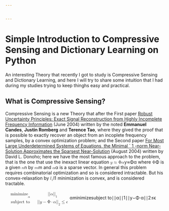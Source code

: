 ```yaml
---


---
```


<h1 id="simple-introduction-to-compressive-sensing-and-dictionary-learning-on-python">Simple Introduction to Compressive Sensing and Dictionary Learning on Python</h1>
<p>An interesting Theory that recently I got to study is Compressive Sensing and Dictionary Learning, and here I will try to share some intuition that I had during my studies trying to keep thinghs easy and practical.</p>
<h2 id="what-is-compressive-sensing">What is Compressive Sensing?</h2>
<p>Compressive Sensing is a new Theory that after the First paper  <a href="http://statweb.stanford.edu/~candes/papers/ExactRecovery.pdf">Robust Uncertainty Principles: Exact Signal Reconstruction from Highly Incomplete Frequency Information</a> (June 2004) written by the noted <strong>Emmanuel Candes</strong>, <strong>Justin Romberg</strong> and <strong>Terence Tao</strong>, where they gived the proof that is possible to exactly recover an object from an incoplete frequency samples, by a convex optimization problem; and the Second paper <a href="http://statweb.stanford.edu/~donoho/Reports/2004/l1l0approx.pdf">For Most Large Underdetermined Systems of Equations, the Minimal ` 1 -norm Near-Solution Approximates the Sparsest Near-Solution</a> (August 2004) written by David L. Donoho; here we have the most famous approach to the problem, that is the one that use the inexact linear equation <span class="katex--inline"><span class="katex"><span class="katex-mathml"><math><semantics><mrow><mi>y</mi><mo>≈</mo><mi mathvariant="normal">Φ</mi><mi>α</mi></mrow><annotation encoding="application/x-tex">y \approx\Phi\alpha</annotation></semantics></math></span><span class="katex-html" aria-hidden="true"><span class="strut" style="height: 0.68333em;"></span><span class="strut bottom" style="height: 0.87777em; vertical-align: -0.19444em;"></span><span class="base"><span class="mord mathit" style="margin-right: 0.03588em;">y</span><span class="mrel">≈</span><span class="mord mathrm">Φ</span><span class="mord mathit" style="margin-right: 0.0037em;">α</span></span></span></span></span> where <span class="katex--inline"><span class="katex"><span class="katex-mathml"><math><semantics><mrow><mi mathvariant="normal">Φ</mi></mrow><annotation encoding="application/x-tex">\Phi</annotation></semantics></math></span><span class="katex-html" aria-hidden="true"><span class="strut" style="height: 0.68333em;"></span><span class="strut bottom" style="height: 0.68333em; vertical-align: 0em;"></span><span class="base"><span class="mord mathrm">Φ</span></span></span></span></span> is a given <span class="katex--inline"><span class="katex"><span class="katex-mathml"><math><semantics><mrow><mi>n</mi></mrow><annotation encoding="application/x-tex">n</annotation></semantics></math></span><span class="katex-html" aria-hidden="true"><span class="strut" style="height: 0.43056em;"></span><span class="strut bottom" style="height: 0.43056em; vertical-align: 0em;"></span><span class="base"><span class="mord mathit">n</span></span></span></span></span> by <span class="katex--inline"><span class="katex"><span class="katex-mathml"><math><semantics><mrow><mi>m</mi></mrow><annotation encoding="application/x-tex">m</annotation></semantics></math></span><span class="katex-html" aria-hidden="true"><span class="strut" style="height: 0.43056em;"></span><span class="strut bottom" style="height: 0.43056em; vertical-align: 0em;"></span><span class="base"><span class="mord mathit">m</span></span></span></span></span>  and <span class="katex--inline"><span class="katex"><span class="katex-mathml"><math><semantics><mrow><mi>α</mi></mrow><annotation encoding="application/x-tex">\alpha</annotation></semantics></math></span><span class="katex-html" aria-hidden="true"><span class="strut" style="height: 0.43056em;"></span><span class="strut bottom" style="height: 0.43056em; vertical-align: 0em;"></span><span class="base"><span class="mord mathit" style="margin-right: 0.0037em;">α</span></span></span></span></span> is a sparse vector. In general this problem requires combinatorial optimization and so is considered intractable. But his convex-relaxation by <span class="katex--inline"><span class="katex"><span class="katex-mathml"><math><semantics><mrow><msub><mi>l</mi><mn>1</mn></msub></mrow><annotation encoding="application/x-tex">l_1</annotation></semantics></math></span><span class="katex-html" aria-hidden="true"><span class="strut" style="height: 0.69444em;"></span><span class="strut bottom" style="height: 0.84444em; vertical-align: -0.15em;"></span><span class="base"><span class="mord"><span class="mord mathit" style="margin-right: 0.01968em;">l</span><span class="msupsub"><span class="vlist-t vlist-t2"><span class="vlist-r"><span class="vlist" style="height: 0.301108em;"><span class="" style="top: -2.55em; margin-left: -0.01968em; margin-right: 0.05em;"><span class="pstrut" style="height: 2.7em;"></span><span class="sizing reset-size6 size3 mtight"><span class="mord mathrm mtight">1</span></span></span></span><span class="vlist-s">​</span></span><span class="vlist-r"><span class="vlist" style="height: 0.15em;"></span></span></span></span></span></span></span></span></span> minimization is convex, and is considered tractable.</p>
<p><span class="katex--display"><span class="katex-display"><span class="katex"><span class="katex-mathml"><math><semantics><mrow><mtable><mtr><mtd><mstyle scriptlevel="0" displaystyle="true"><mrow></mrow></mstyle></mtd><mtd><mstyle scriptlevel="0" displaystyle="true"><mrow><mrow></mrow><msub><mo><mtext>minimize</mtext></mo><mi>α</mi></msub></mrow></mstyle></mtd><mtd><mstyle scriptlevel="0" displaystyle="true"><mrow></mrow></mstyle></mtd><mtd><mstyle scriptlevel="0" displaystyle="true"><mrow><mrow></mrow><mi mathvariant="normal">∣</mi><mi mathvariant="normal">∣</mi><mi>α</mi><mi mathvariant="normal">∣</mi><msub><mi mathvariant="normal">∣</mi><mn>1</mn></msub></mrow></mstyle></mtd></mtr><mtr><mtd><mstyle scriptlevel="0" displaystyle="true"><mrow></mrow></mstyle></mtd><mtd><mstyle scriptlevel="0" displaystyle="true"><mrow><mrow></mrow><mtext>subject&nbsp;to</mtext></mrow></mstyle></mtd><mtd><mstyle scriptlevel="0" displaystyle="true"><mrow></mrow></mstyle></mtd><mtd><mstyle scriptlevel="0" displaystyle="true"><mrow><mrow></mrow><mi mathvariant="normal">∣</mi><mi mathvariant="normal">∣</mi><mi>y</mi><mo>−</mo><mi mathvariant="normal">Φ</mi><mo>⋅</mo><mi>α</mi><mi mathvariant="normal">∣</mi><msub><mi mathvariant="normal">∣</mi><mn>2</mn></msub><mo>≤</mo><mi>ϵ</mi></mrow></mstyle></mtd></mtr></mtable></mrow><annotation encoding="application/x-tex">\begin{aligned}
&amp; \underset{\alpha}{\text{minimize}}
&amp; &amp; ||\alpha||_1 \\
&amp; \text{subject to}
&amp; &amp; ||y - \Phi \cdot \alpha||_2 \leq \epsilon
\end{aligned}</annotation></semantics></math></span><span class="katex-html" aria-hidden="true"><span class="strut" style="height: 1.92em;"></span><span class="strut bottom" style="height: 3.34em; vertical-align: -1.42em;"></span><span class="base"><span class="mord"><span class="mtable"><span class="col-align-r"><span class="vlist-t vlist-t2"><span class="vlist-r"><span class="vlist" style="height: 1.92em;"><span class="" style="top: -3.92em;"><span class="pstrut" style="height: 2.84em;"></span><span class="mord"></span></span><span class="" style="top: -2.08em;"><span class="pstrut" style="height: 2.84em;"></span><span class="mord"></span></span></span><span class="vlist-s">​</span></span><span class="vlist-r"><span class="vlist" style="height: 1.42em;"></span></span></span></span><span class="col-align-l"><span class="vlist-t vlist-t2"><span class="vlist-r"><span class="vlist" style="height: 1.92em;"><span class="" style="top: -4.08em;"><span class="pstrut" style="height: 3em;"></span><span class="mord"><span class="mord"></span><span class="mop op-limits"><span class="vlist-t vlist-t2"><span class="vlist-r"><span class="vlist" style="height: 0.66786em;"><span class="" style="top: -2.4em; margin-left: 0em;"><span class="pstrut" style="height: 3em;"></span><span class="sizing reset-size6 size3 mtight"><span class="mord mtight"><span class="mord mathit mtight" style="margin-right: 0.0037em;">α</span></span></span></span><span class="" style="top: -3em;"><span class="pstrut" style="height: 3em;"></span><span class=""><span class="mop"><span class="mord text"><span class="mord mathrm">minimize</span></span></span></span></span></span><span class="vlist-s">​</span></span><span class="vlist-r"><span class="vlist" style="height: 0.7em;"></span></span></span></span></span></span><span class="" style="top: -2.24em;"><span class="pstrut" style="height: 3em;"></span><span class="mord"><span class="mord"></span><span class="mord text"><span class="mord mathrm">subject&nbsp;to</span></span></span></span></span><span class="vlist-s">​</span></span><span class="vlist-r"><span class="vlist" style="height: 1.42em;"></span></span></span></span><span class="arraycolsep" style="width: 1em;"></span><span class="col-align-r"><span class="vlist-t vlist-t2"><span class="vlist-r"><span class="vlist" style="height: 1.92em;"><span class="" style="top: -3.92em;"><span class="pstrut" style="height: 2.84em;"></span><span class="mord"></span></span><span class="" style="top: -2.08em;"><span class="pstrut" style="height: 2.84em;"></span><span class="mord"></span></span></span><span class="vlist-s">​</span></span><span class="vlist-r"><span class="vlist" style="height: 1.42em;"></span></span></span></span><span class="col-align-l"><span class="vlist-t vlist-t2"><span class="vlist-r"><span class="vlist" style="height: 1.92em;"><span class="" style="top: -4.08em;"><span class="pstrut" style="height: 3em;"></span><span class="mord"><span class="mord"></span><span class="mord mathrm">∣</span><span class="mord mathrm">∣</span><span class="mord mathit" style="margin-right: 0.0037em;">α</span><span class="mord mathrm">∣</span><span class="mord"><span class="mord mathrm">∣</span><span class="msupsub"><span class="vlist-t vlist-t2"><span class="vlist-r"><span class="vlist" style="height: 0.301108em;"><span class="" style="top: -2.55em; margin-left: 0em; margin-right: 0.05em;"><span class="pstrut" style="height: 2.7em;"></span><span class="sizing reset-size6 size3 mtight"><span class="mord mathrm mtight">1</span></span></span></span><span class="vlist-s">​</span></span><span class="vlist-r"><span class="vlist" style="height: 0.15em;"></span></span></span></span></span></span></span><span class="" style="top: -2.24em;"><span class="pstrut" style="height: 3em;"></span><span class="mord"><span class="mord"></span><span class="mord mathrm">∣</span><span class="mord mathrm">∣</span><span class="mord mathit" style="margin-right: 0.03588em;">y</span><span class="mbin">−</span><span class="mord mathrm">Φ</span><span class="mbin">⋅</span><span class="mord mathit" style="margin-right: 0.0037em;">α</span><span class="mord mathrm">∣</span><span class="mord"><span class="mord mathrm">∣</span><span class="msupsub"><span class="vlist-t vlist-t2"><span class="vlist-r"><span class="vlist" style="height: 0.301108em;"><span class="" style="top: -2.55em; margin-left: 0em; margin-right: 0.05em;"><span class="pstrut" style="height: 2.7em;"></span><span class="sizing reset-size6 size3 mtight"><span class="mord mathrm mtight">2</span></span></span></span><span class="vlist-s">​</span></span><span class="vlist-r"><span class="vlist" style="height: 0.15em;"></span></span></span></span></span><span class="mrel">≤</span><span class="mord mathit">ϵ</span></span></span></span><span class="vlist-s">​</span></span><span class="vlist-r"><span class="vlist" style="height: 1.42em;"></span></span></span></span></span></span></span></span></span></span></span></p>

